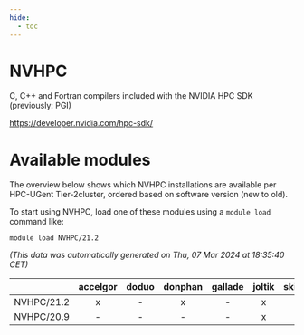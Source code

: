 ```yaml
---
hide:
  - toc
---
```


NVHPC
=====


C, C++ and Fortran compilers included with the NVIDIA HPC SDK (previously: PGI)

https://developer.nvidia.com/hpc-sdk/
# Available modules


The overview below shows which NVHPC installations are available per HPC-UGent Tier-2cluster, ordered based on software version (new to old).

To start using NVHPC, load one of these modules using a `module load` command like:

```shell
module load NVHPC/21.2
```

*(This data was automatically generated on Thu, 07 Mar 2024 at 18:35:40 CET)*  

| |accelgor|doduo|donphan|gallade|joltik|skitty|
| :---: | :---: | :---: | :---: | :---: | :---: | :---: |
|NVHPC/21.2|x|-|x|-|x|-|
|NVHPC/20.9|-|-|-|-|x|-|
